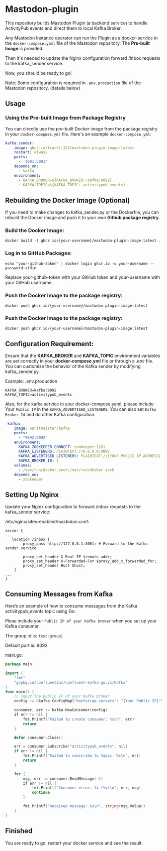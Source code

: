 # Mastodon-plugin

This repository builds Mastodon Plugin (a backend service) to handle ActivityPub events and direct them to local Kafka Broker. 

Any Mastodon Instance operator can run the Plugin as a docker-service in the `docker-compose.yaml` file of the Mastodon repository. The **Pre-built Image** is provided. 

Then it's needed to update the Nginx configuration forward /inbox requests to the kafka_sender service.

Now, you should be ready to go!

Note: Some configuration is required in `.env.production` file of the Mastodon repository. (details below)

## Usage

### Using the Pre-built Image from Package Registry

You can directly use the pre-built Docker image from the package registry in your `docker-compose.yml` file. Here's an example `docker-compose.yml`:


```yaml
kafka_sender:
    image: ghcr.io/frankli123/mastodon-plugin-image:latest
    restart: always
    ports:
      - '3001:3001'
    depends_on:
      - kafka
    environment:
      - KAFKA_BROKER=${KAFKA_BROKER:-kafka:9092}
      - KAFKA_TOPIC=${KAFKA_TOPIC:-activitypub_events}
```

## Rebuilding the Docker Image (Optional)
If you need to make changes to kafka_sender.py or the Dockerfile, you can rebuild the Docker image and push it to your own **Github package registry**.


### Build the Docker Image:
```shell
docker build -t ghcr.io/{your-username}/mastodon-plugin-image:latest .
```

### Log in to GitHub Packages:
```shell
echo "your-github-token" | docker login ghcr.io -u your-username --password-stdin
```

Replace your-github-token with your GitHub token and your-username with your GitHub username.

### Push the Docker image to the package registry:
```shell
docker push ghcr.io/{your-username}/mastodon-plugin-image:latest
```


### Push the Docker image to the package registry:

```shell
docker push ghcr.io/{your-username}/mastodon-plugin-image:latest
```

## Configuration Requirement:
Ensure that the **KAFKA_BROKER** and **KAFKA_TOPIC** environment variables are set correctly in your **docker-compose.yml** file or through a .env file.
You can customize the behavior of the Kafka sender by modifying kafka_sender.py.

Example:
.env.production
```
KAFKA_BROKER=kafka:9092
KAFKA_TOPIC=activitypub_events
```

Also, for the kafka service in your docker-compose.yaml, please include Your `Public IP` in the `KAFKA_ADVERTISED_LISTENERS`. You can also set `Kafka Broker Id` and do other Kafka configuration.
```yaml
 kafka:
    image: wurstmeister/kafka
    ports:
      - "9092:9092"
    environment:
      KAFKA_ZOOKEEPER_CONNECT: zookeeper:2181
      KAFKA_LISTENERS: PLAINTEXT://0.0.0.0:9092
      KAFKA_ADVERTISED_LISTENERS: PLAINTEXT://{YOUR PUBLIC IP ADDRESS}:9092
      KAFKA_BROKER_ID: 1
    volumes:
      - /var/run/docker.sock:/var/run/docker.sock
    depends_on:
      - zookeeper
```

## Setting Up Nginx
Update your Nginx configuration to forward /inbox requests to the kafka_sender service:

/etc/nginx/sites-enabled/mastodon.conf:
```
server {
...
   location /inbox {
        proxy_pass http://127.0.0.1:3001; # Forward to the Kafka sender service

        proxy_set_header X-Real-IP $remote_addr;
        proxy_set_header X-Forwarded-For $proxy_add_x_forwarded_for;
        proxy_set_header Host $host;
    }
...
}
```

## Consuming Messages from Kafka
Here’s an example of how to consume messages from the Kafka activitypub_events topic using Go:

Pleae include your `Public IP of your Kafka broker` when you set up your Kafka consumer.

The group.id is: `test-group1`

Default port is: 9092

main.go:
```Go
package main

import (
    "fmt"
    "gopkg.in/confluentinc/confluent-kafka-go.v1/kafka"
)
func main() {
    // input the public IP of your Kafka broker
    config := &kafka.ConfigMap{"bootstrap.servers": "{Your Public IP}:9092", "group.id": "test-group1"}

    consumer, err := kafka.NewConsumer(config)
    if err != nil {
        fmt.Printf("Failed to create consumer: %s\n", err)
        return
    }

    defer consumer.Close()

    err = consumer.Subscribe("activitypub_events", nil)
    if err != nil {
        fmt.Printf("Failed to subscribe to topic: %s\n", err)
        return
    }

    for {
        msg, err := consumer.ReadMessage(-1)
        if err != nil {
            fmt.Printf("Consumer error: %v (%v)\n", err, msg)
            continue
        }

        fmt.Printf("Received message: %s\n", string(msg.Value))
    }
}
```


## Finished

You are ready to go, restart your docker service and see the result:

